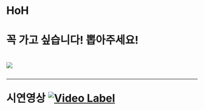 # HoH
<h1> 꼭 가고 싶습니다! 뽑아주세요! <h1>

<img src="https://user-images.githubusercontent.com/68089565/99201759-e9510480-27ef-11eb-8f90-114dca3e752e.PNG">


----------------------------------------------

시연영상
[![Video Label](http://img.youtube.com/vi/8KOwsk2fzyA/0.jpg)](https://youtu.be/8KOwsk2fzyA) 
